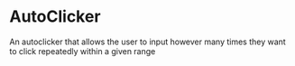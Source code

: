 # AutoClicker
An autoclicker that allows the user to input however many times they want to click repeatedly within a given range
